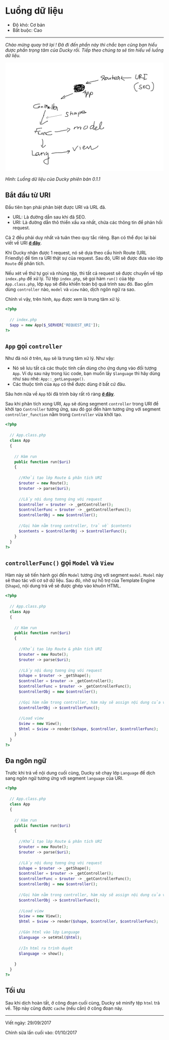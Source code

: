 # Luồng dữ liệu

- Độ khó: Cơ bản
- Bắt buộc: Cao

-------



*Chào mừng quay trở lại ! Đã đi đến phần này thì chắc bạn cũng bạn hiểu được phần trọng tâm của Ducky rồi. Tiếp theo chúng ta sẽ tìm hiểu về luồng dữ liệu.*



![Luồng dữ liệu](../img/roaming.png)

*Hình: Luồng dữ liệu của Ducky phiên bản 0.1.1*



## Bắt đầu từ URI

Đầu tiên bạn phải phân biệt được URI và URL đã.

- URL: Là đường dẫn sau khi đã SEO. 
- URI: Là đường dẫn thô thiển xấu xa nhất, chứa các thông tin để phản hồi request.

Cả 2 đều phải duy nhất và tuân theo quy tắc riêng. Bạn có thể đọc lại bài viết về URI **[ở đây](/begin/ducky-uri)**.

Khi Ducky nhận được 1 request, nó sẽ dựa theo cấu hình Route (URL Friendly) để tìm ra URI thật sự của request. Sau đó, URI sẽ được đưa vào lớp `Route` để phân tích.

Nếu xét về thứ tự gọi và nhúng tệp, thì tất cả request sẽ được chuyển về tệp `index.php` để xử lý. Từ tệp `index.php`, sẽ gọi hàm `run()` của tệp `App.class.php`, lớp `App` sẽ điều khiển toàn bộ quá trình sau đó. Bao gồm dùng `controller` nào, `model` và `view` nào, dịch ngôn ngữ ra sao.

Chính vì vậy, trên hình, `App` được xem là trung tâm xử lý.

```php
<?php 
  
  // index.php
  $app = new App($_SERVER['REQUEST_URI']);
?>
```



## `App` gọi `controller`

Như đã nói ở trên, `App` sẽ là trung tâm xử lý. Như vậy:

- Nó sẽ lưu tất cả các thuộc tính cần dùng cho ứng dụng vào đối tượng `App`. Ví dụ sau này trong lúc code, bạn muốn lấy `$language` thì hãy dùng như sau nhé: `App::_getLanguage()`.
- Các thuộc tính của `App` có thể được dùng ở bất cứ đâu.

Sâu hơn nữa về `App` tôi đã trình bày rất rõ ràng **[ở đây](/class/system/app)**.

Sau khi phân tích xong URI, `App` sẽ dùng segment `controller` trong URI để khởi tạo `Controller` tương ứng, sau đó gọi đến hàm tương ứng với segment `controller_function` nằm trong `Controller` vừa khởi tạo.

``` php
<?php 
  
  // App.class.php
  class App
  {
     
  	// Hàm run
    public function run($uri)
    {
      
      //Khởi tạo lớp Route & phân tích URI
      $router = new Route();
      $router -> parse($uri);
			
      //Lấy nội dung tương ứng với request
      $controller = $router -> _getController();
      $controllerFunc = $router -> _getControllerFunc();
      $controllerObj = new $controller();
      
      //Gọi hàm nằm trong controller, trả về $contents
      $contents = $controllerObj -> $controllerFunc(); 
	}
  }
?>
```





## `controllerFunc()` gọi `Model` và  `View`

Hàm này sẽ tiến hành gọi đến `Model` tương ứng với segment `model`. `Model` này sẽ thao tác với cơ sở dữ liệu. Sau đó, nhờ sự hỗ trợ của Template Engine (`Shape`), nội dung trả về sẽ được ghép vào khuôn HTML.

```php
<?php 
  
  // App.class.php
  class App
  {
     
  	// Hàm run
    public function run($uri)
    {
      
      //Khởi tạo lớp Route & phân tích URI
      $router = new Route();
      $router -> parse($uri);
			
      //Lấy nội dung tương ứng với request
      $shape = $router -> _getShape();
      $controller = $router -> _getController();
      $controllerFunc = $router -> _getControllerFunc();
      $controllerObj = new $controller();
      
      //Gọi hàm nằm trong controller, hàm này sẽ assign nội dung của view vào lớp View
      $controllerObj -> $controllerFunc(); 
			
      //Load view
      $view = new View();
      $html = $view -> render($shape, $controller, $controllerFunc);
    }
  }
?>
```



## Đa ngôn ngữ

Trước khi trả về nội dung cuối cùng, Ducky sẽ chạy lớp `Language` để dịch sang ngôn ngữ tương ứng với segment `language` của URI.

```php
<?php 
  
  // App.class.php
  class App
  {
     
  	// Hàm run
    public function run($uri)
    {
      
      //Khởi tạo lớp Route & phân tích URI
      $router = new Route();
      $router -> parse($uri);
			
      //Lấy nội dung tương ứng với request
      $shape = $router -> _getShape();
      $controller = $router -> _getController();
      $controllerFunc = $router -> _getControllerFunc();
      $controllerObj = new $controller();
      
      //Gọi hàm nằm trong controller, hàm này sẽ assign nội dung của view vào lớp View
      $controllerObj -> $controllerFunc(); 
			
      //Load view
      $view = new View();
      $html = $view -> render($shape, $controller, $controllerFunc);
      
      //Gán html vào lớp Language
      $language -> setHtml($html);
      
      //In html ra trình duyệt
      $language -> show();
      
    }
  }
?>
```





## Tối ưu

Sau khi dịch hoàn tất, ở công đoạn cuối cùng, Ducky sẽ minify tệp `html` trả về. Tệp này cũng được `cache` (nếu cần) ở công đoạn này.



----------

Viết ngày: 29/09/2017

Chỉnh sửa lần cuối vào: 01/10/2017